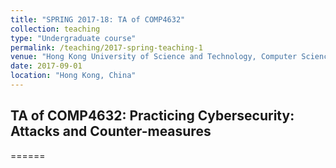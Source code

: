 ```yaml
---
title: "SPRING 2017-18: TA of COMP4632"
collection: teaching
type: "Undergraduate course"
permalink: /teaching/2017-spring-teaching-1
venue: "Hong Kong University of Science and Technology, Computer Science and Engineering"
date: 2017-09-01
location: "Hong Kong, China"
---
```


## TA of COMP4632: Practicing Cybersecurity: Attacks and Counter-measures
======
